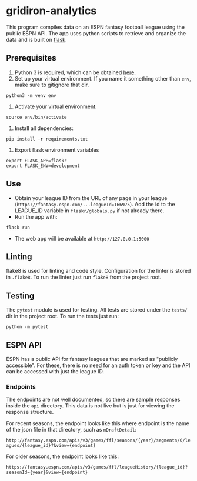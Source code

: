 # gridiron-analytics
This program compiles data on an ESPN fantasy football league using the public ESPN API.
The app uses python scripts to retrieve and organize the data and is built on [flask](https://flask.palletsprojects.com/en/2.0.x/).

## Prerequisites
1. Python 3 is required, which can be obtained [here](https://www.python.org/downloads).
1. Set up your virtual environment. If you name it something other than `env`, make sure to gitignore that dir.
```
python3 -m venv env
```
1. Activate your virtual environment.
```
source env/bin/activate
```
1. Install all dependencies:
```
pip install -r requirements.txt
```
1. Export flask environment variables
```
export FLASK_APP=flaskr
export FLASK_ENV=development
```

## Use
- Obtain your league ID from the URL of any page in your league (`https://fantasy.espn.com/...leagueId=166975`). Add the id to the LEAGUE_ID variable in `flaskr/globals.py` if not already there.
- Run the app with:
```
flask run
```
- The web app will be available at `http://127.0.0.1:5000`

## Linting
flake8 is used for linting and code style. Configuration for the linter is stored in `.flake8`. To run the linter just run `flake8` from the project root. 

## Testing
The `pytest` module is used for testing. All tests are stored under the `tests/` dir in the project root. To run the tests just run:
```
python -m pytest
```

## ESPN API
ESPN has a public API for fantasy leagues that are marked as "publicly accessible". For these,
there is no need for an auth token or key and the API can be accessed with just the league ID.

### Endpoints
The endpoints are not well documented, so there are sample responses inside the `api` directory.
This data is not live but is just for viewing the response structure.

For recent seasons, the endpoint looks like this where endpoint is the name of the json file in
that directory, such as `mDraftDetail`:

`http://fantasy.espn.com/apis/v3/games/ffl/seasons/{year}/segments/0/leagues/{league_id}?&view={endpoint}`

For older seasons, the endpoint looks like this:

`https://fantasy.espn.com/apis/v3/games/ffl/leagueHistory/{league_id}?seasonId={year}&view={endpoint}`
